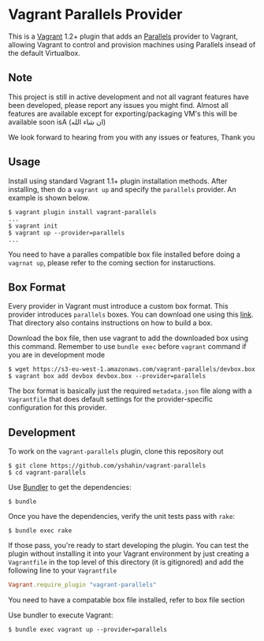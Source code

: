 # Vagrant Parallels Provider

This is a [Vagrant](http://www.vagrantup.com) 1.2+ plugin that adds an [Parallels](http://www.parallels.com/products/desktop/)
provider to Vagrant, allowing Vagrant to control and provision machines using Parallels insead of the default Virtualbox.

## Note

This project is still in active development and not all vagrant features have been developed, please report any issues you might find.
Almost all features are available except for exporting/packaging VM's this will be available soon isA (ان شاء الله)

We look forward to hearing from you with any issues or features, Thank you

## Usage

Install using standard Vagrant 1.1+ plugin installation methods. After
installing, then do a `vagrant up` and specify the `parallels` provider. An example is shown below.

```
$ vagrant plugin install vagrant-parallels
...
$ vagrant init
$ vagrant up --provider=parallels
...
```

You need to have a paralles compatible box file installed before doing a `vagrnat up`, please refer to the coming section for instaructions.

## Box Format

Every provider in Vagrant must introduce a custom box format. This
provider introduces `parallels` boxes. You can download one using this [link](https://s3-eu-west-1.amazonaws.com/vagrant-parallels/devbox.box).
That directory also contains instructions on how to build a box.

Download the box file, then use vagrant to add the downloaded box using this command. Remember to use `bundle exec` before `vagrant` command if you are in development mode

```
$ wget https://s3-eu-west-1.amazonaws.com/vagrant-parallels/devbox.box
$ vagrant box add devbox devbox.box --provider=parallels
```

The box format is basically just the required `metadata.json` file
along with a `Vagrantfile` that does default settings for the
provider-specific configuration for this provider.

## Development

To work on the `vagrant-parallels` plugin, clone this repository out

```
$ git clone https://github.com/yshahin/vagrant-parallels
$ cd vagrant-parallels
```

Use [Bundler](http://gembundler.com) to get the dependencies:

```
$ bundle
```

Once you have the dependencies, verify the unit tests pass with `rake`:

```
$ bundle exec rake
```

If those pass, you're ready to start developing the plugin. You can test
the plugin without installing it into your Vagrant environment by just
creating a `Vagrantfile` in the top level of this directory (it is gitignored)
and add the following line to your `Vagrantfile`

```ruby
Vagrant.require_plugin "vagrant-parallels"
```

You need to have a compatable box file installed, refer to box file section

Use bundler to execute Vagrant:

```
$ bundle exec vagrant up --provider=parallels
```
